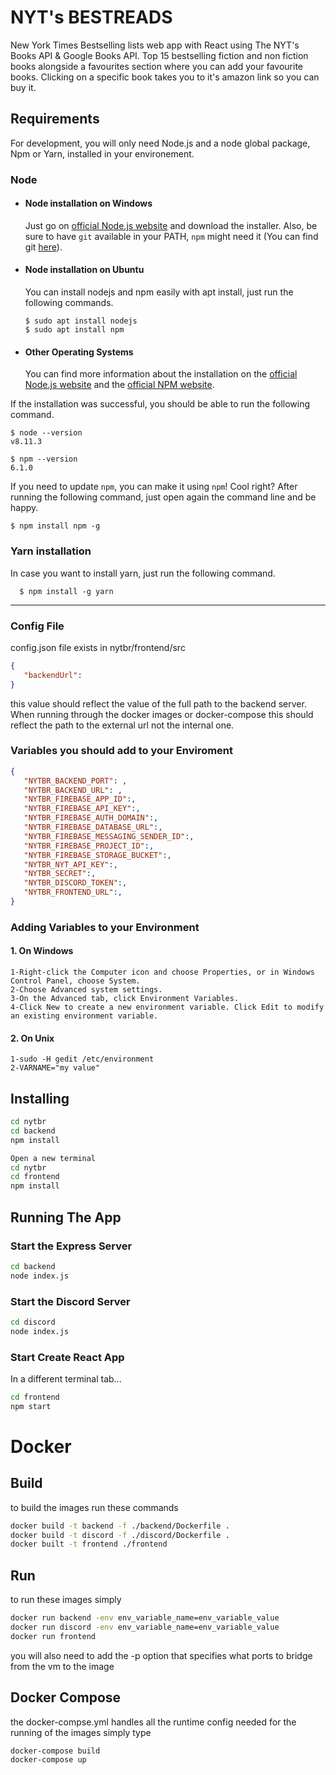 # NYT's BESTREADS

New York Times Bestselling lists web app with React using The NYT's Books API & Google Books API. Top 15 bestselling fiction and non fiction books alongside a favourites section where you can add your favourite books. Clicking on a specific book takes you to it's amazon link so you can buy it.

## Requirements

For development, you will only need Node.js and a node global package, Npm or Yarn, installed in your environement.

### Node
- #### Node installation on Windows

  Just go on [official Node.js website](https://nodejs.org/) and download the installer.
Also, be sure to have `git` available in your PATH, `npm` might need it (You can find git [here](https://git-scm.com/)).

- #### Node installation on Ubuntu

  You can install nodejs and npm easily with apt install, just run the following commands.

      $ sudo apt install nodejs
      $ sudo apt install npm

- #### Other Operating Systems
  You can find more information about the installation on the [official Node.js website](https://nodejs.org/) and the [official NPM website](https://npmjs.org/).

If the installation was successful, you should be able to run the following command.

    $ node --version
    v8.11.3

    $ npm --version
    6.1.0

If you need to update `npm`, you can make it using `npm`! Cool right? After running the following command, just open again the command line and be happy.

    $ npm install npm -g

###
### Yarn installation
  In case you want to install yarn, just run the following command.

      $ npm install -g yarn

---

### Config File
config.json file exists in nytbr/frontend/src

````json
{
   "backendUrl": 
}
````
this value should reflect the value of the full path to the backend server. When running through the docker images or docker-compose this should reflect the path to the external url not the internal one.


### Variables you should add to your Enviroment

```json
{
   "NYTBR_BACKEND_PORT": , 
   "NYTBR_BACKEND_URL": ,
   "NYTBR_FIREBASE_APP_ID":,
   "NYTBR_FIREBASE_API_KEY":,
   "NYTBR_FIREBASE_AUTH_DOMAIN":,
   "NYTBR_FIREBASE_DATABASE_URL":,
   "NYTBR_FIREBASE_MESSAGING_SENDER_ID":,
   "NYTBR_FIREBASE_PROJECT_ID":,
   "NYTBR_FIREBASE_STORAGE_BUCKET":,
   "NYTBR_NYT_API_KEY":,
   "NYTBR_SECRET":,
   "NYTBR_DISCORD_TOKEN":,
   "NYTBR_FRONTEND_URL":,
}
```
### Adding Variables to your Environment
#### 1. On Windows

```
1-Right-click the Computer icon and choose Properties, or in Windows Control Panel, choose System.
2-Choose Advanced system settings.
3-On the Advanced tab, click Environment Variables.
4-Click New to create a new environment variable. Click Edit to modify an existing environment variable.
```

#### 2. On Unix

```
1-sudo -H gedit /etc/environment
2-VARNAME="my value"
```

## Installing

```bash
cd nytbr
cd backend
npm install

Open a new terminal
cd nytbr
cd frontend
npm install
```

## Running The App

### Start the Express Server

```bash
cd backend
node index.js

```

### Start the Discord Server

```bash
cd discord
node index.js

```

### Start Create React App

In a different terminal tab...

```bash
cd frontend
npm start

```
# Docker
## Build
to build the images run these commands
```bash
docker build -t backend -f ./backend/Dockerfile .
docker build -t discord -f ./discord/Dockerfile .
docker built -t frontend ./frontend
```
## Run
to run these images simply
```bash
docker run backend -env env_variable_name=env_variable_value
docker run discord -env env_variable_name=env_variable_value
docker run frontend
```
you will also need to add the -p option that specifies what ports to bridge from the vm to the image
## Docker Compose
the docker-compse.yml handles all the runtime config needed for the running of the images simply type
```bash
docker-compose build
docker-compose up
```

